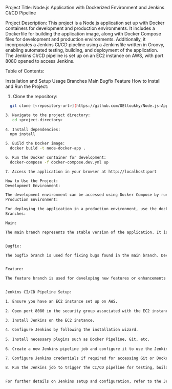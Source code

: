 Project Title: Node.js Application with Dockerized Environment and Jenkins CI/CD Pipeline

Project Description: This project is a Node.js application set up with Docker containers for development and production environments. It includes a Dockerfile for building the application image, along with Docker Compose files for development and production environments. Additionally, it incorporates a Jenkins CI/CD pipeline using a Jenkinsfile written in Groovy, enabling automated testing, building, and deployment of the application. The Jenkins CI/CD pipeline is set up on an EC2 instance on AWS, with port 8080 opened to access Jenkins.

Table of Contents:

Installation and Setup
Usage
Branches
Main
Bugfix
Feature
How to Install and Run the Project:

1. Clone the repository:
```bash
  git clone [<repository-url>](https://github.com/OEltoukhy/Node.js-Application-with-Dockerized-Environment-and-Jenkins-CI-CD-Pipeline.git)

3. Navigate to the project directory:
   cd <project-directory>
   
4. Install dependencies:
  npm install

5. Build the Docker image:
  docker build -t node-docker-app .

6. Run the Docker container for development:
  docker-compose -f docker-compose.dev.yml up

7. Access the application in your browser at http://localhost:port

How to Use the Project:
Development Environment:

The development environment can be accessed using Docker Compose by running docker-compose -f docker-compose.dev.yml up. This will start the development server and expose the application on the specified port.
Production Environment:

For deploying the application in a production environment, use the docker-compose.dev.prod.yml file. Modify the configuration as needed for production settings and run docker-compose -f docker-compose.dev.prod.yml up.
Branches:

Main:

The main branch represents the stable version of the application. It is typically used for production releases.


Bugfix:

The bugfix branch is used for fixing bugs found in the main branch. Developers work on bug fixes in this branch and merge them back into the main branch after testing.


Feature:

The feature branch is used for developing new features or enhancements for the application. Once a feature is complete and tested, it can be merged into the main branch.


Jenkins CI/CD Pipeline Setup:

1. Ensure you have an EC2 instance set up on AWS.
   
2. Open port 8080 in the security group associated with the EC2 instance to make Jenkins accessible.

3. Install Jenkins on the EC2 instance.
   
4. Configure Jenkins by following the installation wizard.
   
5. Install necessary plugins such as Docker Pipeline, Git, etc.
  
6. Create a new Jenkins pipeline job and configure it to use the Jenkinsfile included in the repository.

7. Configure Jenkins credentials if required for accessing Git or Docker Hub.

8. Run the Jenkins job to trigger the CI/CD pipeline for testing, building, and deploying the application.

   
For further details on Jenkins setup and configuration, refer to the Jenkins documentation or the Jenkinsfile included in the repository.

